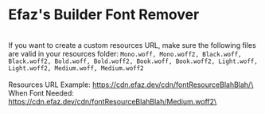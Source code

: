 # Efaz's Builder Font Remover
\
If you want to create a custom resources URL, make sure the following files are valid in your resources folder: `Mono.woff, Mono.woff2, Black.woff, Black.woff2, Bold.woff, Bold.woff2, Book.woff, Book.woff2, Light.woff, Light.woff2, Medium.woff, Medium.woff2`\
\
Resources URL Example: https://cdn.efaz.dev/cdn/fontResourceBlahBlah/\
When Font Needed: https://cdn.efaz.dev/cdn/fontResourceBlahBlah/Medium.woff2\